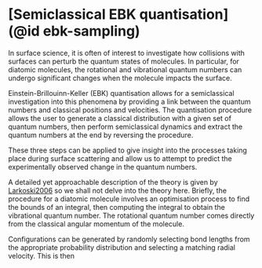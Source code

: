 # [Semiclassical EBK quantisation](@id ebk-sampling)

In surface science, it is often of interest to investigate how collisions with surfaces
can perturb the quantum states of molecules.
In particular, for diatomic molecules, the rotational and vibrational quantum numbers
can undergo significant changes when the molecule impacts the surface.

Einstein-Brillouinn-Keller (EBK) quantisation allows for a semiclassical investigation
into this phenomena by providing a link between the quantum numbers and classical
positions and velocities.
The quantisation procedure allows the user to generate a classical distribution
with a given set of quantum numbers, then perform semiclassical dynamics
and extract the quantum numbers at the end by reversing the procedure.

These three steps can be applied to give insight into the processes taking place
during surface scattering and allow us to attempt to predict the experimentally
observed change in the quantum numbers.

A detailed yet approachable description of the theory is given by [Larkoski2006](@cite)
so we shall not delve into the theory here.
Briefly, the procedure for a diatomic molecule involves an optimisation process to
find the bounds of an integral, then computing the integral to obtain the vibrational
quantum number.
The rotational quantum number comes directly from the classical angular momentum
of the molecule.

Configurations can be generated by randomly selecting bond lengths from the appropriate
probability distribution and selecting a matching radial velocity.
This is then 

